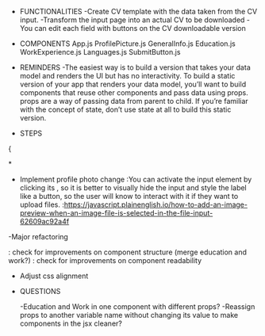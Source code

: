 -   FUNCTIONALITIES
    -Create CV template with the data taken from the CV input.
    -Transform the input page into an actual CV to be downloaded
    -You can edit each field with buttons on the CV downloadable version

-   COMPONENTS
    App.js
    ProfilePicture.js
    GeneralInfo.js
    Education.js
    WorkExperience.js
    Languages.js
    SubmitButton.js

-   REMINDERS
    -The easiest way is to build a version that takes your data model and renders the UI but has no interactivity. To build a static version of your app that renders your data model, you’ll want to build components that reuse other components and pass data using props. props are a way of passing data from parent to child. If you’re familiar with the concept of state, don’t use state at all to build this static version.

-   STEPS
    <!-- -Make static version -->
    <!-- -Make header -->

{

<!-- - Plan how to handle props and state within the App
*:https://reactjs.org/docs/thinking-in-react.html
:https://reactjs.org/docs/faq-state.html#what-is-the-difference-between-state-and-props -->

<!-- - Hold state in App and the functions to modify it (setState) and pass those functions to setState as
props to each component, then use those functions and pass them to the onChange property, share the name of the input with the value -->

\*<!-- : save state as nested objects for each section? > test changing name with nested objects (works) -->

<!-- : on each input? each form? each input (works) -->
<!-- : pass the state directly as props as well to have controlled components? -->

<!-- - Add the values within the state array's with submit but -->
<!-- : button submit the created form within the object array -->
<!-- : button converts current object values to string
*? tie input value to state value so it gets erased by itself? -->
<!-- : add JS validation constraints to not allow empty inputs
:check JS constraints lessons and docs
:copied the library form validation, adjust?
:use the passed 'name' variable to locate the form which required validity instead of the inputs? -->

<!-- -Implement HTML creation on button press
*:they will be new components that will show up ONLY when the arrays from
the state length are over 0 (state.array.length > 0 && component)
:they will get passed the state values as props to be able to display them
below the form fields
:include the functionality in the handleSubmit function (split both the object part and the display part in two functions)
:problem with grid, change className upon grid creation? -->

<!-- -Fix grid issues with creating new elements inbetween the default grid elements(they all grow to fit the 1fr specification) -->

<!-- -The submit button should submit your form and display the value of your input fields
(which do not need to be referenced, since all is already updated in our state) in HTML elements with its respective titles.
- Be sure to include an edit button for the HTML version for each section or for the whole CV, your preference. -->
<!-- : one component for edit mode and the other for preview mode -->
<!-- : use ternary statement to know which component should be displayed,
editMode ? then display the edit mode -->
<!-- :previewMode needs to get the state passed as props -->

<!-- :. create GeneralInfoView for the preview mode -->
<!-- :. pass in the selected profile picture -->
<!-- :. create element which will ask if you want to proceed with the CV preview even though not all fields have content
    :set up an absolute div with display none on App  -->
<!-- :. create element pop-up to alert of required fields to be filled -->
<!-- :. implement handleSubmitPreview which will- -->
<!-- :check how many education/work/languages fields are empty to -->
<!-- see if swapping to preview mode makes sense, ask the user, if it says yes, change the value to false -->
<!-- :check if the three main inputs are filled, if not, trigger constraints validations and return from the function -->
<!-- {: style preview mode a little bit} -->
<!-- : every element will have a button that will appear on hover to bring you back to edit mode -->
<!-- :edit button also appears in edit mode
        :isEditMode not being passed as a prop? -->
<!-- :work experience inputs not getting erased when button is clicked?
    :state is getting updated
    :input value property was spelled wrong xd -->
<!-- :implement delete button -->
<!-- :.at the header of preview mode, 3 buttons will be needed: another button to go back to editing, download as pdf, print -->
<!-- : change *isEditorMode* whenever the edit button is clicked or if any edit button is clicked on the preview mode(just goes back to editor mode,
no fancy editing mode on preview mode)  -->

<!-- - Remove button per field element     -->

<!-- - The edit button should add back (display) the input fields, with the previously displayed information as values. In those input fields, you should be able to edit and resubmit the content(use the already created inputs and lay down the values from current state) -->

<!-- - Find a way to insert the newly edited property to the previous index(splice?) -->

<!-- -Languages inputs get state of proficiency -->

-   Implement profile photo change
:You can activate the input element by clicking its <label>, so it is better to visually hide the input and style the label like a button, so the user will know to interact with it if they want to upload files.
:https://javascript.plainenglish.io/how-to-add-an-image-preview-when-an-image-file-is-selected-in-the-file-input-62609ac92a4f
<!-- - Make specific part of the page downloadable as PDF
    :https://stackoverflow.com/questions/17293135/download-a-div-in-a-html-page-as-pdf-using-javascript -->

<!-- - Make specific part of the page printable
    :https://stackoverflow.com/questions/12997123/print-specific-part-of-webpage -->

-Major refactoring

<!-- : pending handleFieldEdit to avoid if statement -->

: check for improvements on component structure (merge education and work?)
: check for improvements on component readability

-   Adjust css alignment

-   QUESTIONS
    <!-- -State will be held in App.js? -->
    <!-- -Wrap each component in a form or just one? -->
    <!-- -Last row one component rendering 2 components or 2 components in App? -->
    <!-- -To swap views, conditional rendering on the App component? -->
    <!-- -State is already updated on each change, so button just has to get the state and render an HTML ? -->
    -Education and Work in one component with different props?
    -Reassign props to another variable name without changing its value to make components in the jsx cleaner?
